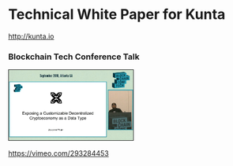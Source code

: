 # Technical White Paper for Kunta

http://kunta.io

### Blockchain Tech Conference Talk
<a href="https://vimeo.com/293284453" target="_blank">
  <img src="EXDCDT.png" 
alt="blockchainconftalk" width="50%" border="1" /></a>

https://vimeo.com/293284453
